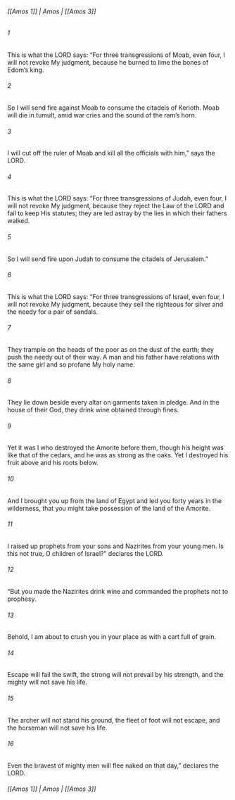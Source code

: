 ###### [[Amos 1]] | Amos | [[Amos 3]]

###### 1
This is what the LORD says: “For three transgressions of Moab, even four, I will not revoke My judgment, because he burned to lime the bones of Edom’s king.
###### 2
So I will send fire against Moab to consume the citadels of Kerioth. Moab will die in tumult, amid war cries and the sound of the ram’s horn.
###### 3
I will cut off the ruler of Moab and kill all the officials with him,” says the LORD.
###### 4
This is what the LORD says: “For three transgressions of Judah, even four, I will not revoke My judgment, because they reject the Law of the LORD and fail to keep His statutes; they are led astray by the lies in which their fathers walked.
###### 5
So I will send fire upon Judah to consume the citadels of Jerusalem.”
###### 6
This is what the LORD says: “For three transgressions of Israel, even four, I will not revoke My judgment, because they sell the righteous for silver and the needy for a pair of sandals.
###### 7
They trample on the heads of the poor as on the dust of the earth; they push the needy out of their way. A man and his father have relations with the same girl and so profane My holy name.
###### 8
They lie down beside every altar on garments taken in pledge. And in the house of their God, they drink wine obtained through fines.
###### 9
Yet it was I who destroyed the Amorite before them, though his height was like that of the cedars, and he was as strong as the oaks. Yet I destroyed his fruit above and his roots below.
###### 10
And I brought you up from the land of Egypt and led you forty years in the wilderness, that you might take possession of the land of the Amorite.
###### 11
I raised up prophets from your sons and Nazirites from your young men. Is this not true, O children of Israel?” declares the LORD.
###### 12
“But you made the Nazirites drink wine and commanded the prophets not to prophesy.
###### 13
Behold, I am about to crush you in your place as with a cart full of grain.
###### 14
Escape will fail the swift, the strong will not prevail by his strength, and the mighty will not save his life.
###### 15
The archer will not stand his ground, the fleet of foot will not escape, and the horseman will not save his life.
###### 16
Even the bravest of mighty men will flee naked on that day,” declares the LORD.

###### [[Amos 1]] | Amos | [[Amos 3]]
